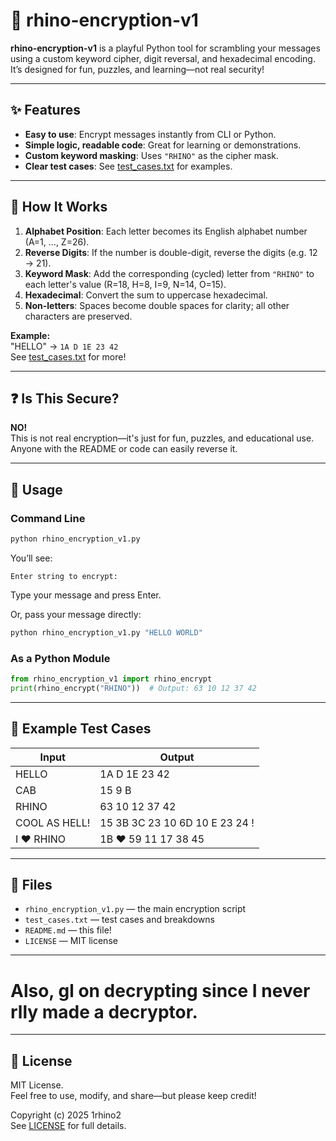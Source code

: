 # 🦏 rhino-encryption-v1

**rhino-encryption-v1** is a playful Python tool for scrambling your messages using a custom keyword cipher, digit reversal, and hexadecimal encoding.  
It’s designed for fun, puzzles, and learning—not real security!

---

## ✨ Features

- **Easy to use**: Encrypt messages instantly from CLI or Python.
- **Simple logic, readable code**: Great for learning or demonstrations.
- **Custom keyword masking**: Uses `"RHINO"` as the cipher mask.
- **Clear test cases**: See [test_cases.txt](test_cases.txt) for examples.

---

## 🔑 How It Works

1. **Alphabet Position**: Each letter becomes its English alphabet number (A=1, ..., Z=26).
2. **Reverse Digits**: If the number is double-digit, reverse the digits (e.g. 12 → 21).
3. **Keyword Mask**: Add the corresponding (cycled) letter from `"RHINO"` to each letter's value (R=18, H=8, I=9, N=14, O=15).
4. **Hexadecimal**: Convert the sum to uppercase hexadecimal.
5. **Non-letters**: Spaces become double spaces for clarity; all other characters are preserved.

**Example:**  
"HELLO" → `1A D 1E 23 42`  
See [test_cases.txt](test_cases.txt) for more!

---

## ❓ Is This Secure?

**NO!**  
This is not real encryption—it's just for fun, puzzles, and educational use.  
Anyone with the README or code can easily reverse it.

---

## 🚀 Usage

### Command Line

```bash
python rhino_encryption_v1.py
```
You’ll see:
```
Enter string to encrypt:
```
Type your message and press Enter.

Or, pass your message directly:
```bash
python rhino_encryption_v1.py "HELLO WORLD"
```

### As a Python Module

```python
from rhino_encryption_v1 import rhino_encrypt
print(rhino_encrypt("RHINO"))  # Output: 63 10 12 37 42
```

---

## 🧪 Example Test Cases

| Input         | Output                              |
|---------------|-------------------------------------|
| HELLO         | 1A D 1E 23 42                       |
| CAB           | 15 9 B                              |
| RHINO         | 63 10 12 37 42                      |
| COOL AS HELL! | 15 3B 3C 23   10 6D   10 E 23 24 !  |
| I ❤️ RHINO    | 1B   ❤️   59 11 17 38 45           |

---

## 📁 Files

- `rhino_encryption_v1.py` — the main encryption script
- `test_cases.txt` — test cases and breakdowns
- `README.md` — this file!
- `LICENSE` — MIT license

---

# Also, gl on decrypting since I never rlly made a decryptor.
---

## 📝 License

MIT License.  
Feel free to use, modify, and share—but please keep credit!

Copyright (c) 2025 1rhino2  
See [LICENSE](LICENSE) for full details.
